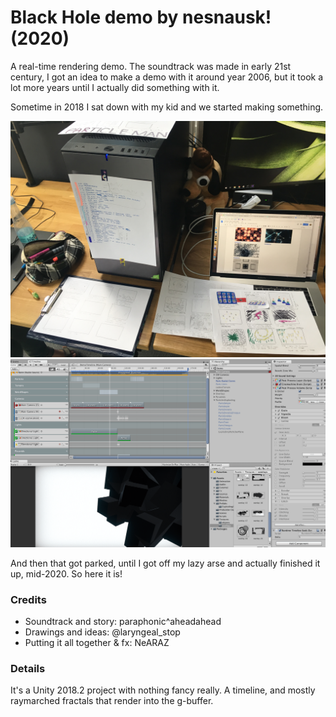 ﻿# Black Hole demo by nesnausk! (2020)

A real-time rendering demo. The soundtrack was made in early
21st century, I got an idea to make a demo with it around year
2006, but it took a lot more years until I actually did something
with it.

Sometime in 2018 I sat down with my kid and we started making
something.

![Screenshot](/Log/20180820a.JPG?raw=true "Screenshot")
![Screenshot](/Log/20180822a.png?raw=true "Screenshot")

And then that got parked, until I got off my lazy arse and actually
finished it up, mid-2020. So here it is!

### Credits

- Soundtrack and story: paraphonic^aheadahead
- Drawings and ideas: @laryngeal_stop
- Putting it all together & fx: NeARAZ

### Details

It's a Unity 2018.2 project with nothing fancy really. A timeline,
and mostly raymarched fractals that render into the g-buffer.

